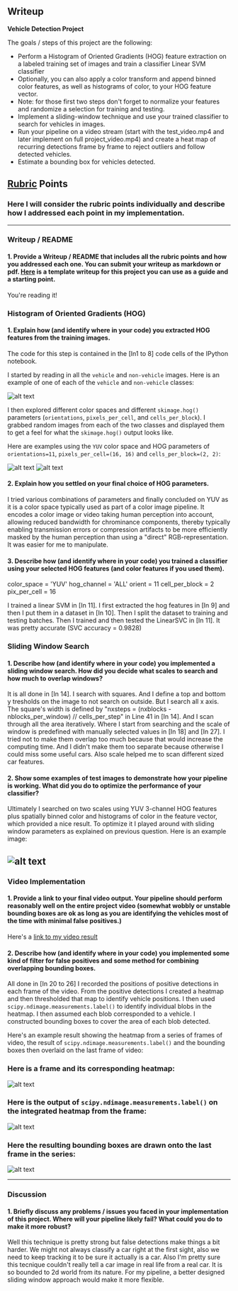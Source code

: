 ## Writeup

**Vehicle Detection Project**

The goals / steps of this project are the following:

* Perform a Histogram of Oriented Gradients (HOG) feature extraction on a labeled training set of images and train a classifier Linear SVM classifier
* Optionally, you can also apply a color transform and append binned color features, as well as histograms of color, to your HOG feature vector. 
* Note: for those first two steps don't forget to normalize your features and randomize a selection for training and testing.
* Implement a sliding-window technique and use your trained classifier to search for vehicles in images.
* Run your pipeline on a video stream (start with the test_video.mp4 and later implement on full project_video.mp4) and create a heat map of recurring detections frame by frame to reject outliers and follow detected vehicles.
* Estimate a bounding box for vehicles detected.

[//]: # (Image References)
[image1]: http://i.imgur.com/7t82pz1.png
[image2]: http://i.imgur.com/ZaBNYpt.png
[image8]: http://i.imgur.com/L39Du0F.png
[image4]: http://i.imgur.com/OEa9B4R.png
[image5]: http://i.imgur.com/dqVhzl6.png
[image6]: http://i.imgur.com/kBif7R6.png
[image7]: http://i.imgur.com/7zPC5GA.png
[video1]: ./project_out.mp4

## [Rubric](https://review.udacity.com/#!/rubrics/513/view) Points
### Here I will consider the rubric points individually and describe how I addressed each point in my implementation.  

---
### Writeup / README

#### 1. Provide a Writeup / README that includes all the rubric points and how you addressed each one.  You can submit your writeup as markdown or pdf.  [Here](https://github.com/udacity/CarND-Vehicle-Detection/blob/master/writeup_template.md) is a template writeup for this project you can use as a guide and a starting point.  

You're reading it!

### Histogram of Oriented Gradients (HOG)

#### 1. Explain how (and identify where in your code) you extracted HOG features from the training images.

The code for this step is contained in the [In1 to 8] code cells of the IPython notebook.

I started by reading in all the `vehicle` and `non-vehicle` images.  Here is an example of one of each of the `vehicle` and `non-vehicle` classes:

![alt text][image1]

I then explored different color spaces and different `skimage.hog()` parameters (`orientations`, `pixels_per_cell`, and `cells_per_block`).  I grabbed random images from each of the two classes and displayed them to get a feel for what the `skimage.hog()` output looks like.

Here are examples using the `YUV` color space and HOG parameters of `orientations=11`, `pixels_per_cell=(16, 16)` and `cells_per_block=(2, 2)`:

![alt text][image2]
![alt text][image8]

#### 2. Explain how you settled on your final choice of HOG parameters.

I tried various combinations of parameters and finally concluded on YUV as it is a color space typically used as part of a color image pipeline. It encodes a color image or video taking human perception into account, allowing reduced bandwidth for chrominance components, thereby typically enabling transmission errors or compression artifacts to be more efficiently masked by the human perception than using a "direct" RGB-representation. It was easier for me to manipulate.

#### 3. Describe how (and identify where in your code) you trained a classifier using your selected HOG features (and color features if you used them).

color_space = 'YUV'
hog_channel = 'ALL'
orient = 11
cell_per_block = 2
pix_per_cell = 16

I trained a linear SVM in [In 11]. I first  extracted the hog features in [In 9] and then I put them in a dataset in  [In 10]. Then I split the dataset to training and testing batches. Then I trained and then tested the LinearSVC in [In 11]. It was pretty accurate (SVC accuracy =  0.9828)

### Sliding Window Search

#### 1. Describe how (and identify where in your code) you implemented a sliding window search.  How did you decide what scales to search and how much to overlap windows?

It is all done in [In 14]. I search with squares. And I define a top and bottom y tresholds on the image to not search on outside. But I search all x axis. The square's width is defined by "nxsteps = (nxblocks - nblocks_per_window) // cells_per_step" in Line 41 in [In 14]. And I scan through all the area iteratively.
Where I start from searching and the scale of window is predefined with manually selected values in [In 18] and  [In 27].
I tried not to make them overlap too much because that would increase the computing time. And I didn't make them too separate because otherwise I could miss some useful cars. Also scale helped me to scan different sized car features.

#### 2. Show some examples of test images to demonstrate how your pipeline is working.  What did you do to optimize the performance of your classifier?

Ultimately I searched on two scales using YUV 3-channel HOG features plus spatially binned color and histograms of color in the feature vector, which provided a nice result.  To optimize it I played around with sliding window parameters as explained on previous question. Here is an example image:

![alt text][image4]
---

### Video Implementation

#### 1. Provide a link to your final video output.  Your pipeline should perform reasonably well on the entire project video (somewhat wobbly or unstable bounding boxes are ok as long as you are identifying the vehicles most of the time with minimal false positives.)
Here's a [link to my video result](./project_out.mp4)


#### 2. Describe how (and identify where in your code) you implemented some kind of filter for false positives and some method for combining overlapping bounding boxes.

All done in [In 20 to 26]
I recorded the positions of positive detections in each frame of the video.  From the positive detections I created a heatmap and then thresholded that map to identify vehicle positions.  I then used `scipy.ndimage.measurements.label()` to identify individual blobs in the heatmap.  I then assumed each blob corresponded to a vehicle.  I constructed bounding boxes to cover the area of each blob detected.  

Here's an example result showing the heatmap from a series of frames of video, the result of `scipy.ndimage.measurements.label()` and the bounding boxes then overlaid on the last frame of video:

### Here is a frame and its corresponding heatmap:

![alt text][image5]

### Here is the output of `scipy.ndimage.measurements.label()` on the integrated heatmap from the frame:
![alt text][image6]

### Here the resulting bounding boxes are drawn onto the last frame in the series:
![alt text][image7]



---

### Discussion

#### 1. Briefly discuss any problems / issues you faced in your implementation of this project.  Where will your pipeline likely fail?  What could you do to make it more robust?

Well this technique is pretty strong but false detections make things a bit harder. We might not always classify a car right at the first sight, also we need to keep tracking it to be sure it actually is a car. Also I'm pretty sure this tecnique couldn't really tell a car image in real life from a real car. It is so bounded to 2d world from its nature. For my pipeline, a better designed sliding window approach would make it more flexible.
